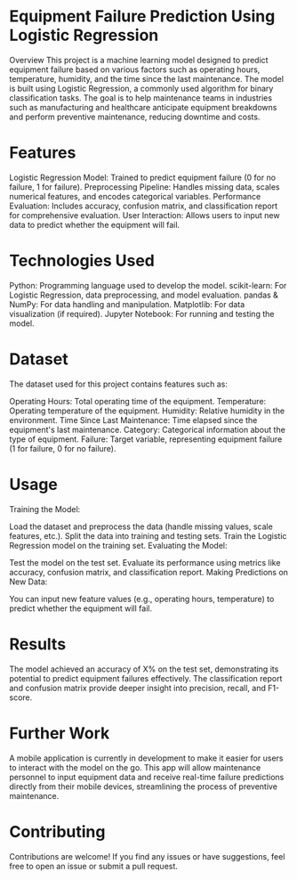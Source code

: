 
# Equipment Failure Prediction Using Logistic Regression
Overview
This project is a machine learning model designed to predict equipment failure based on various factors such as operating hours, temperature, humidity, and the time since the last maintenance. The model is built using Logistic Regression, a commonly used algorithm for binary classification tasks. The goal is to help maintenance teams in industries such as manufacturing and healthcare anticipate equipment breakdowns and perform preventive maintenance, reducing downtime and costs.

# Features
Logistic Regression Model: Trained to predict equipment failure (0 for no failure, 1 for failure).
Preprocessing Pipeline: Handles missing data, scales numerical features, and encodes categorical variables.
Performance Evaluation: Includes accuracy, confusion matrix, and classification report for comprehensive evaluation.
User Interaction: Allows users to input new data to predict whether the equipment will fail.

# Technologies Used
Python: Programming language used to develop the model.
scikit-learn: For Logistic Regression, data preprocessing, and model evaluation.
pandas & NumPy: For data handling and manipulation.
Matplotlib: For data visualization (if required).
Jupyter Notebook: For running and testing the model.

# Dataset
The dataset used for this project contains features such as:

Operating Hours: Total operating time of the equipment.
Temperature: Operating temperature of the equipment.
Humidity: Relative humidity in the environment.
Time Since Last Maintenance: Time elapsed since the equipment's last maintenance.
Category: Categorical information about the type of equipment.
Failure: Target variable, representing equipment failure (1 for failure, 0 for no failure).

# Usage
Training the Model:

Load the dataset and preprocess the data (handle missing values, scale features, etc.).
Split the data into training and testing sets.
Train the Logistic Regression model on the training set.
Evaluating the Model:

Test the model on the test set.
Evaluate its performance using metrics like accuracy, confusion matrix, and classification report.
Making Predictions on New Data:

You can input new feature values (e.g., operating hours, temperature) to predict whether the equipment will fail.


# Results
The model achieved an accuracy of X% on the test set, demonstrating its potential to predict equipment failures effectively. The classification report and confusion matrix provide deeper insight into precision, recall, and F1-score.

# Further Work
A mobile application is currently in development to make it easier for users to interact with the model on the go. This app will allow maintenance personnel to input equipment data and receive real-time failure predictions directly from their mobile devices, streamlining the process of preventive maintenance.

# Contributing
Contributions are welcome! If you find any issues or have suggestions, feel free to open an issue or submit a pull request.
